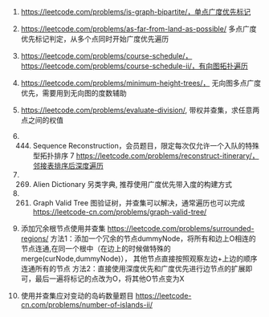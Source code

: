 1. https://leetcode.com/problems/is-graph-bipartite/，单点广度优先标记
2. https://leetcode.com/problems/as-far-from-land-as-possible/ 多点广度优先标记判定，从多个点同时开始广度优先遍历
3. https://leetcode.com/problems/course-schedule/，
    https://leetcode.com/problems/course-schedule-ii/，有向图拓扑遍历
4. https://leetcode.com/problems/minimum-height-trees/， 无向图多点广度优先，需要用到无向图的度数辅助
5. https://leetcode.com/problems/evaluate-division/, 带权并查集，求任意两点之间的权值
6. 444. Sequence Reconstruction，会员题目，限定每次仅允许一个入队的特殊型拓扑排序
7 https://leetcode.com/problems/reconstruct-itinerary/，邻接表排序后深度遍历
8. 269. Alien Dictionary 另类字典, 推荐使用广度优先带入度的构建方式
9. 261. Graph Valid Tree 图验证树，并查集可以解决，通常遍历也可以完成
https://leetcode-cn.com/problems/graph-valid-tree/
        
10. 添加冗余根节点使用并查集
    https://leetcode.com/problems/surrounded-regions/
    方法1：添加一个冗余的节点dummyNode，将所有和边上O相连的节点连通,在同一个根中（在边上的时候做特殊的merge(curNode,dummyNode)），
    其他节点直接按照观察左边+上边的顺序连通所有的节点
    方法2：直接使用深度优先和广度优先进行边节点的扩展即可，最后一遍将标记的点改为O，将其他O节点变为X
    
11. 使用并查集应对变动的岛屿数量题目
    https://leetcode-cn.com/problems/number-of-islands-ii/
    